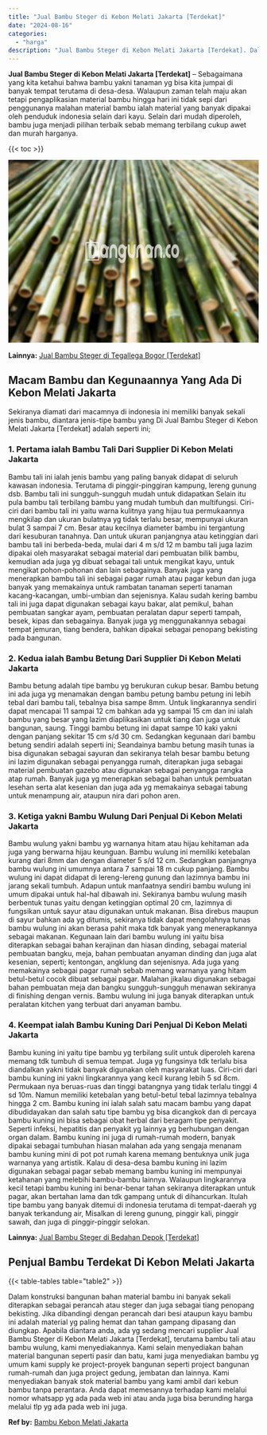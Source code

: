 ```yaml
---
title: "Jual Bambu Steger di Kebon Melati Jakarta [Terdekat]"
date: "2024-08-16"
categories: 
  - "harga"
description: "Jual Bambu Steger di Kebon Melati Jakarta [Terdekat]. Dalam konstruksi bangunan bahan material bambu ini banyak sekali diterapkan sebagai perancah atau stege..."
---
```


**Jual Bambu Steger di Kebon Melati Jakarta \[Terdekat\]** – Sebagaimana yang kita ketahui bahwa bambu yakni tanaman yg bisa kita jumpai di banyak tempat terutama di desa-desa. Walaupun zaman telah maju akan tetapi pengaplikasian material bambu hingga hari ini tidak sepi dari penggunanya malahan material bambu ialah material yang banyak dipakai oleh penduduk indonesia selain dari kayu. Selain dari mudah diperoleh, bambu juga menjadi pilihan terbaik sebab memang terbilang cukup awet dan murah harganya.

{{< toc >}}

![Jual Bambu Steger di Kebon Melati Jakarta [Terdekat]](/images/jual-bambu-tali-35.png)

**Lainnya:** [Jual Bambu Steger di Tegallega Bogor \[Terdekat\]](https://bambu.bangunan.co/jual-bambu-steger-di-tegallega-bogor-terdekat/)

## Macam Bambu dan Kegunaannya Yang Ada Di Kebon Melati Jakarta

Sekiranya diamati dari macamnya di indonesia ini memiliki banyak sekali jenis bambu, diantara jenis-tipe bambu yang Di Jual Bambu Steger di Kebon Melati Jakarta \[Terdekat\] adalah seperti ini;

### 1\. Pertama ialah Bambu Tali Dari Supplier Di Kebon Melati Jakarta

Bambu tali ini ialah jenis bambu yang paling banyak didapat di seluruh kawasan indonesia. Terutama di pinggir-pinggiran kampung, lereng gunung dsb. Bambu tali ini sungguh-sungguh mudah untuk didapatkan Selain itu pula bambu tali terbilang bambu yang mudah tumbuh dan multifungsi. Ciri-ciri dari bambu tali ini yaitu warna kulitnya yang hijau tua permukaannya mengkilap dan ukuran bulatnya yg tidak terlalu besar, mempunyai ukuran bulat 3 sampai 7 cm. Besar atau kecilnya diameter bambu ini tergantung dari kesuburan tanahnya. Dan untuk ukuran panjangnya atau ketinggian dari bambu tali ini berbeda-beda, mulai dari 4 m s/d 12 m bambu tali juga lazim dipakai oleh masyarakat sebagai material dari pembuatan bilik bambu, kemudian ada juga yg dibuat sebagai tali untuk mengikat kayu, untuk mengikat pohon-pohonan dan lain sebagainya. Banyak juga yang menerapkan bambu tali ini sebagai pagar rumah atau pagar kebun dan juga banyak yang memakainya untuk rambatan tanaman seperti tanaman kacang-kacangan, umbi-umbian dan sejenisnya. Kalau sudah kering bambu tali ini juga dapat digunakan sebagai kayu bakar, alat pemikul, bahan pembuatan sangkar ayam, pembuatan peralatan dapur seperti tampah, besek, kipas dan sebagainya. Banyak juga yg menggunakannya sebagai tempat jemuran, tiang bendera, bahkan dipakai sebagai penopang bekisting pada bangunan.

### 2\. Kedua ialah Bambu Betung Dari Supplier Di Kebon Melati Jakarta

Bambu betung adalah tipe bambu yg berukuran cukup besar. Bambu betung ini ada juga yg menamakan dengan bambu petung bambu petung ini lebih tebal dari bambu tali, tebalnya bisa sampe 8mm. Untuk lingkarannya sendiri dapat mencapai 11 sampai 12 cm bahkan ada yg sampai 15 cm dan ini ialah bambu yang besar yang lazim diaplikasikan untuk tiang dan juga untuk bangunan, saung. Tinggi bambu betung ini dapat sampe 10 kaki yakni dengan panjang sekitar 15 cm s/d 30 cm. Sedangkan kegunaan dari bambu betung sendiri adalah seperti ini; Seandainya bambu betung masih tunas ia bisa digunakan sebagai sayuran dan sekiranya telah besar bambu betung ini lazim digunakan sebagai penyangga rumah, diterapkan juga sebagai material pembuatan gazebo atau digunakan sebagai penyangga rangka atap rumah. Banyak juga yg menerapkan sebagai bahan untuk pembuatan lesehan serta alat kesenian dan juga ada yg memakainya sebagai tabung untuk menampung air, ataupun nira dari pohon aren.

### 3\. Ketiga yakni Bambu Wulung Dari Penjual Di Kebon Melati Jakarta

Bambu wulung yakni bambu yg warnanya hitam atau hijau kehitaman ada juga yang berwarna hijau keunguan. Bambu wulung ini memiliki ketebalan kurang dari 8mm dan dengan diameter 5 s/d 12 cm. Sedangkan panjangnya bambu wulung ini umumnya antara 7 sampai 18 m cukup panjang. Bambu wulung ini dapat didapat di lereng-lereng gunung dan lazimnya bambu ini jarang sekali tumbuh. Adapun untuk manfaatnya sendiri bambu wulung ini umum dipakai untuk hal-hal dibawah ini. Sekiranya bambu wulung masih berbentuk tunas yaitu dengan ketinggian optimal 20 cm, lazimnya di fungsikan untuk sayur atau digunakan untuk makanan. Bisa direbus maupun di sayur bahkan ada yg ditumis, sekiranya tidak dapat mengolahnya tunas bambu wulung ini akan berasa pahit maka tdk banyak yang menerapkannya sebagai makanan. Kegunaan lain dari bambu wulung ini yaitu bisa diterapkan sebagai bahan kerajinan dan hiasan dinding, sebagai material pembuatan bangku, meja, bahan pembuatan anyaman dinding dan juga alat kesenian, seperti; kentongan, angklung dan sejenisnya. Ada juga yang memakainya sebagai pagar rumah sebab memang warnanya yang hitam betul-betul cocok dibuat sebagai pagar. Malahan jikalau digunakan sebagai bahan pembuatan meja dan bangku sungguh-sungguh menawan sekiranya di finishing dengan vernis. Bambu wulung ini juga banyak diterapkan untuk peralatan kitchen yang terbuat dari anyaman bambu.

### 4\. Keempat ialah Bambu Kuning Dari Penjual Di Kebon Melati Jakarta

Bambu kuning ini yaitu tipe bambu yg terbilang sulit untuk diperoleh karena memang tdk tumbuh di semua tempat. Juga yg fungsinya tdk terlalu bisa diandalkan yakni tidak banyak digunakan oleh masyarakat luas. Ciri-ciri dari bambu kuning ini yakni lingkarannya yang kecil kurang lebih 5 sd 8cm. Permukaan nya beruas-ruas dan tinggi batangnya yang tidak terlalu tinggi 4 sd 10m. Namun memiliki ketebalan yang betul-betul tebal lazimnya tebalnya hingga 2 cm. Bambu kuning ini ialah salah satu macam bambu yang dapat dibudidayakan dan salah satu tipe bambu yg bisa dicangkok dan di percaya bambu kuning ini bisa sebagai obat herbal dari beragam tipe penyakit. Seperti infeksi, hepatitis dan penyakit yg lainnya yg berhubungan dengan organ dalam. Bambu kuning ini juga di rumah-rumah modern, banyak dipakai sebagai tumbuhan hiasan malahan ada yang sengaja menanam bambu kuning mini di pot pot rumah karena memang bentuknya unik juga warnanya yang artistik. Kalau di desa-desa bambu kuning ini lazim digunakan sebagai pagar sebab memang bambu kuning ini mempunyai ketahanan yang melebihi bambu-bambu lainnya. Walaupun lingkarannya kecil tetapi bambu kuning ini benar-benar tahan sekiranya diterapkan untuk pagar, akan bertahan lama dan tdk gampang untuk di dihancurkan. Itulah tipe bambu yang banyak ditemui di indonesia terutama di tempat-daerah yg banyak terkandung air, Misalkan di lereng gunung, pinggir kali, pinggir sawah, dan juga di pinggir-pinggir selokan.

**Lainnya:** [Jual Bambu Steger di Bedahan Depok \[Terdekat\]](https://bambu.bangunan.co/jual-bambu-steger-di-bedahan-depok-terdekat/)

## Penjual Bambu Terdekat Di Kebon Melati Jakarta

{{< table-tables table="table2" >}}

Dalam konstruksi bangunan bahan material bambu ini banyak sekali diterapkan sebagai perancah atau steger dan juga sebagai tiang penopang bekisting. Jika dibandingi dengan perancah dari besi ataupun kayu bambu ini adalah material yg paling hemat dan tahan gampang dipasang dan diungkap. Apabila diantara anda, ada yg sedang mencari supplier Jual Bambu Steger di Kebon Melati Jakarta \[Terdekat\], terutama bambu tali atau bambu wulung, kami menyediakannya. Kami selain menyediakan bahan material bangunan seperti pasir dan batu, kami juga menyediakan bambu yg umum kami supply ke project-proyek bangunan seperti project bangunan rumah-rumah dan juga project gedung, jembatan dan lainnya. Kami menyediakan banyak stok material bambu yang kami ambil dari kebun bambu tanpa perantara. Anda dapat memesannya terhadap kami melalui nomor whatsapp yg ada pada web ini atau anda juga bisa berunding harga melalui tlp yg ada pada web ini juga.

**Ref by:** [Bambu Kebon Melati Jakarta](https://id.wikipedia.org/wiki/Bambu)
